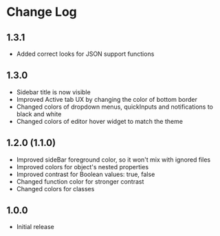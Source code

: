 # Change Log

## 1.3.1

- Added correct looks for JSON support functions

## 1.3.0

- Sidebar title is now visible
- Improved Active tab UX by changing the color of bottom border
- Changed colors of dropdown menus, quickInputs and notifications to black and white
- Changed colors of editor hover widget to match the theme

## 1.2.0 (1.1.0)

- Improved sideBar foreground color, so it won't mix with ignored files
- Improved colors for object's nested properties
- Improved contrast for Boolean values: true, false
- Changed function color for stronger contrast
- Changed colors for classes

## 1.0.0

- Initial release
